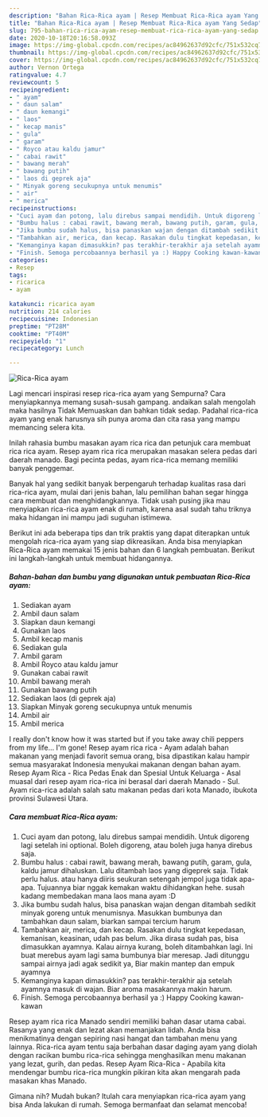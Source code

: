 ```yaml
---
description: "Bahan Rica-Rica ayam | Resep Membuat Rica-Rica ayam Yang Sedap"
title: "Bahan Rica-Rica ayam | Resep Membuat Rica-Rica ayam Yang Sedap"
slug: 795-bahan-rica-rica-ayam-resep-membuat-rica-rica-ayam-yang-sedap
date: 2020-10-18T20:16:58.093Z
image: https://img-global.cpcdn.com/recipes/ac84962637d92cfc/751x532cq70/rica-rica-ayam-foto-resep-utama.jpg
thumbnail: https://img-global.cpcdn.com/recipes/ac84962637d92cfc/751x532cq70/rica-rica-ayam-foto-resep-utama.jpg
cover: https://img-global.cpcdn.com/recipes/ac84962637d92cfc/751x532cq70/rica-rica-ayam-foto-resep-utama.jpg
author: Vernon Ortega
ratingvalue: 4.7
reviewcount: 5
recipeingredient:
- " ayam"
- " daun salam"
- " daun kemangi"
- " laos"
- " kecap manis"
- " gula"
- " garam"
- " Royco atau kaldu jamur"
- " cabai rawit"
- " bawang merah"
- " bawang putih"
- " laos di geprek aja"
- " Minyak goreng secukupnya untuk menumis"
- " air"
- " merica"
recipeinstructions:
- "Cuci ayam dan potong, lalu direbus sampai mendidih. Untuk digoreng lagi setelah ini optional. Boleh digoreng, atau boleh juga hanya direbus saja."
- "Bumbu halus : cabai rawit, bawang merah, bawang putih, garam, gula, kaldu jamur dihaluskan. Lalu ditambah laos yang digeprek saja. Tidak perlu halus. atau hanya diiris seukuran setengah jempol juga tidak apa-apa. Tujuannya biar nggak kemakan waktu dihidangkan hehe. susah kadang membedakan mana laos mana ayam :D"
- "Jika bumbu sudah halus, bisa panaskan wajan dengan ditambah sedikit minyak goreng untuk menumisnya. Masukkan bumbunya dan tambahkan daun salam, biarkan sampai tercium harum"
- "Tambahkan air, merica, dan kecap. Rasakan dulu tingkat kepedasan, kemanisan, keasinan, udah pas belum. Jika dirasa sudah pas, bisa dimasukkan ayamnya. Kalau airnya kurang, boleh ditambahkan lagi. Ini buat merebus ayam lagi sama bumbunya biar meresap. Jadi ditunggu sampai airnya jadi agak sedikit ya, Biar makin mantep dan empuk ayamnya"
- "Kemanginya kapan dimasukkin? pas terakhir-terakhir aja setelah ayamnya masuk di wajan. Biar aroma masakannya makin harum."
- "Finish. Semoga percobaannya berhasil ya :) Happy Cooking kawan-kawan"
categories:
- Resep
tags:
- ricarica
- ayam

katakunci: ricarica ayam 
nutrition: 214 calories
recipecuisine: Indonesian
preptime: "PT28M"
cooktime: "PT40M"
recipeyield: "1"
recipecategory: Lunch

---
```



![Rica-Rica ayam](https://img-global.cpcdn.com/recipes/ac84962637d92cfc/751x532cq70/rica-rica-ayam-foto-resep-utama.jpg)

Lagi mencari inspirasi resep rica-rica ayam yang Sempurna? Cara menyiapkannya memang susah-susah gampang. andaikan salah mengolah maka hasilnya Tidak Memuaskan dan bahkan tidak sedap. Padahal rica-rica ayam yang enak harusnya sih punya aroma dan cita rasa yang mampu memancing selera kita.

Inilah rahasia bumbu masakan ayam rica rica dan petunjuk cara membuat rica rica ayam. Resep ayam rica rica merupakan masakan selera pedas dari daerah manado. Bagi pecinta pedas, ayam rica-rica memang memiliki banyak penggemar.

Banyak hal yang sedikit banyak berpengaruh terhadap kualitas rasa dari rica-rica ayam, mulai dari jenis bahan, lalu pemilihan bahan segar hingga cara membuat dan menghidangkannya. Tidak usah pusing jika mau menyiapkan rica-rica ayam enak di rumah, karena asal sudah tahu triknya maka hidangan ini mampu jadi suguhan istimewa.


Berikut ini ada beberapa tips dan trik praktis yang dapat diterapkan untuk mengolah rica-rica ayam yang siap dikreasikan. Anda bisa menyiapkan Rica-Rica ayam memakai 15 jenis bahan dan 6 langkah pembuatan. Berikut ini langkah-langkah untuk membuat hidangannya.

<!--inarticleads1-->

##### Bahan-bahan dan bumbu yang digunakan untuk pembuatan Rica-Rica ayam:

1. Sediakan  ayam
1. Ambil  daun salam
1. Siapkan  daun kemangi
1. Gunakan  laos
1. Ambil  kecap manis
1. Sediakan  gula
1. Ambil  garam
1. Ambil  Royco atau kaldu jamur
1. Gunakan  cabai rawit
1. Ambil  bawang merah
1. Gunakan  bawang putih
1. Sediakan  laos (di geprek aja)
1. Siapkan  Minyak goreng secukupnya untuk menumis
1. Ambil  air
1. Ambil  merica


I really don&#39;t know how it was started but if you take away chili peppers from my life… I&#39;m gone! Resep ayam rica rica - Ayam adalah bahan makanan yang menjadi favorit semua orang, bisa dipastikan kalau hampir semua masyarakat Indonesia menyukai makanan dengan bahan ayam. Resep Ayam Rica - Rica Pedas Enak dan Spesial Untuk Keluarga - Asal muasal dari resep ayam rica-rica ini berasal dari daerah Manado - Sul. Ayam rica-rica adalah salah satu makanan pedas dari kota Manado, ibukota provinsi Sulawesi Utara. 

<!--inarticleads2-->

##### Cara membuat Rica-Rica ayam:

1. Cuci ayam dan potong, lalu direbus sampai mendidih. Untuk digoreng lagi setelah ini optional. Boleh digoreng, atau boleh juga hanya direbus saja.
1. Bumbu halus : cabai rawit, bawang merah, bawang putih, garam, gula, kaldu jamur dihaluskan. Lalu ditambah laos yang digeprek saja. Tidak perlu halus. atau hanya diiris seukuran setengah jempol juga tidak apa-apa. Tujuannya biar nggak kemakan waktu dihidangkan hehe. susah kadang membedakan mana laos mana ayam :D
1. Jika bumbu sudah halus, bisa panaskan wajan dengan ditambah sedikit minyak goreng untuk menumisnya. Masukkan bumbunya dan tambahkan daun salam, biarkan sampai tercium harum
1. Tambahkan air, merica, dan kecap. Rasakan dulu tingkat kepedasan, kemanisan, keasinan, udah pas belum. Jika dirasa sudah pas, bisa dimasukkan ayamnya. Kalau airnya kurang, boleh ditambahkan lagi. Ini buat merebus ayam lagi sama bumbunya biar meresap. Jadi ditunggu sampai airnya jadi agak sedikit ya, Biar makin mantep dan empuk ayamnya
1. Kemanginya kapan dimasukkin? pas terakhir-terakhir aja setelah ayamnya masuk di wajan. Biar aroma masakannya makin harum.
1. Finish. Semoga percobaannya berhasil ya :) Happy Cooking kawan-kawan


Resep ayam rica rica Manado sendiri memiliki bahan dasar utama cabai. Rasanya yang enak dan lezat akan memanjakan lidah. Anda bisa menikmatinya dengan sepiring nasi hangat dan tambahan menu yang lainnya. Rica-rica ayam tentu saja berbahan dasar daging ayam yang diolah dengan racikan bumbu rica-rica sehingga menghasilkan menu makanan yang lezat, gurih, dan pedas. Resep Ayam Rica-Rica - Apabila kita mendengar bumbu rica-rica mungkin pikiran kita akan mengarah pada masakan khas Manado. 

Gimana nih? Mudah bukan? Itulah cara menyiapkan rica-rica ayam yang bisa Anda lakukan di rumah. Semoga bermanfaat dan selamat mencoba!
